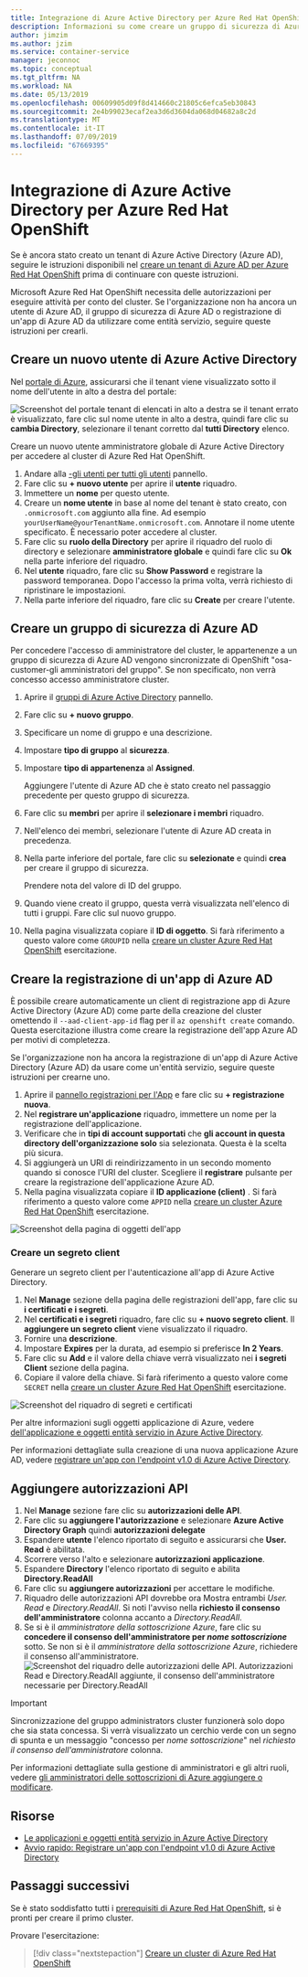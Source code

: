 ```yaml
---
title: Integrazione di Azure Active Directory per Azure Red Hat OpenShift | Microsoft Docs
description: Informazioni su come creare un gruppo di sicurezza di Azure AD e un utente di test delle app nel cluster di Microsoft Azure Red Hat OpenShift.
author: jimzim
ms.author: jzim
ms.service: container-service
manager: jeconnoc
ms.topic: conceptual
ms.tgt_pltfrm: NA
ms.workload: NA
ms.date: 05/13/2019
ms.openlocfilehash: 00609905d09f8d414660c21805c6efca5eb30843
ms.sourcegitcommit: 2e4b99023ecaf2ea3d6d3604da068d04682a8c2d
ms.translationtype: MT
ms.contentlocale: it-IT
ms.lasthandoff: 07/09/2019
ms.locfileid: "67669395"
---
```

# <a name="azure-active-directory-integration-for-azure-red-hat-openshift"></a>Integrazione di Azure Active Directory per Azure Red Hat OpenShift

Se è ancora stato creato un tenant di Azure Active Directory (Azure AD), seguire le istruzioni disponibili nel [creare un tenant di Azure AD per Azure Red Hat OpenShift](howto-create-tenant.md) prima di continuare con queste istruzioni.

Microsoft Azure Red Hat OpenShift necessita delle autorizzazioni per eseguire attività per conto del cluster. Se l'organizzazione non ha ancora un utente di Azure AD, il gruppo di sicurezza di Azure AD o registrazione di un'app di Azure AD da utilizzare come entità servizio, seguire queste istruzioni per crearli.

## <a name="create-a-new-azure-active-directory-user"></a>Creare un nuovo utente di Azure Active Directory

Nel [portale di Azure](https://portal.azure.com), assicurarsi che il tenant viene visualizzato sotto il nome dell'utente in alto a destra del portale:

![Screenshot del portale tenant di elencati in alto a destra](./media/howto-create-tenant/tenant-callout.png) se il tenant errato è visualizzato, fare clic sul nome utente in alto a destra, quindi fare clic su **cambia Directory**, selezionare il tenant corretto dal **tutti Directory** elenco.

Creare un nuovo utente amministratore globale di Azure Active Directory per accedere al cluster di Azure Red Hat OpenShift.

1. Andare alla [-gli utenti per tutti gli utenti](https://portal.azure.com/#blade/Microsoft_AAD_IAM/UsersManagementMenuBlade/AllUsers) pannello.
2. Fare clic su **+ nuovo utente** per aprire il **utente** riquadro.
3. Immettere un **nome** per questo utente.
4. Creare un **nome utente** in base al nome del tenant è stato creato, con `.onmicrosoft.com` aggiunto alla fine. Ad esempio `yourUserName@yourTenantName.onmicrosoft.com`. Annotare il nome utente specificato. È necessario poter accedere al cluster.
5. Fare clic su **ruolo della Directory** per aprire il riquadro del ruolo di directory e selezionare **amministratore globale** e quindi fare clic su **Ok** nella parte inferiore del riquadro.
6. Nel **utente** riquadro, fare clic su **Show Password** e registrare la password temporanea. Dopo l'accesso la prima volta, verrà richiesto di ripristinare le impostazioni.
7. Nella parte inferiore del riquadro, fare clic su **Create** per creare l'utente.

## <a name="create-an-azure-ad-security-group"></a>Creare un gruppo di sicurezza di Azure AD

Per concedere l'accesso di amministratore del cluster, le appartenenze a un gruppo di sicurezza di Azure AD vengono sincronizzate di OpenShift "osa-customer-gli amministratori del gruppo". Se non specificato, non verrà concesso accesso amministratore cluster.

1. Aprire il [gruppi di Azure Active Directory](https://portal.azure.com/#blade/Microsoft_AAD_IAM/GroupsManagementMenuBlade/AllGroups) pannello.
2. Fare clic su **+ nuovo gruppo**.
3. Specificare un nome di gruppo e una descrizione.
4. Impostare **tipo di gruppo** al **sicurezza**.
5. Impostare **tipo di appartenenza** al **Assigned**.

    Aggiungere l'utente di Azure AD che è stato creato nel passaggio precedente per questo gruppo di sicurezza.

6. Fare clic su **membri** per aprire il **selezionare i membri** riquadro.
7. Nell'elenco dei membri, selezionare l'utente di Azure AD creata in precedenza.
8. Nella parte inferiore del portale, fare clic su **selezionate** e quindi **crea** per creare il gruppo di sicurezza.

    Prendere nota del valore di ID del gruppo.

9. Quando viene creato il gruppo, questa verrà visualizzata nell'elenco di tutti i gruppi. Fare clic sul nuovo gruppo.
10. Nella pagina visualizzata copiare il **ID di oggetto**. Si farà riferimento a questo valore come `GROUPID` nella [creare un cluster Azure Red Hat OpenShift](tutorial-create-cluster.md) esercitazione.

## <a name="create-an-azure-ad-app-registration"></a>Creare la registrazione di un'app di Azure AD

È possibile creare automaticamente un client di registrazione app di Azure Active Directory (Azure AD) come parte della creazione del cluster omettendo il `--aad-client-app-id` flag per il `az openshift create` comando. Questa esercitazione illustra come creare la registrazione dell'app Azure AD per motivi di completezza.

Se l'organizzazione non ha ancora la registrazione di un'app di Azure Active Directory (Azure AD) da usare come un'entità servizio, seguire queste istruzioni per crearne uno.

1. Aprire il [pannello registrazioni per l'App](https://portal.azure.com/#blade/Microsoft_AAD_IAM/ActiveDirectoryMenuBlade/RegisteredAppsPreview) e fare clic su **+ registrazione nuova**.
2. Nel **registrare un'applicazione** riquadro, immettere un nome per la registrazione dell'applicazione.
3. Verificare che in **tipi di account supportati** che **gli account in questa directory dell'organizzazione solo** sia selezionata. Questa è la scelta più sicura.
4. Si aggiungerà un URI di reindirizzamento in un secondo momento quando si conosce l'URI del cluster. Scegliere il **registrare** pulsante per creare la registrazione dell'applicazione Azure AD.
5. Nella pagina visualizzata copiare il **ID applicazione (client)** . Si farà riferimento a questo valore come `APPID` nella [creare un cluster Azure Red Hat OpenShift](tutorial-create-cluster.md) esercitazione.

![Screenshot della pagina di oggetti dell'app](./media/howto-create-tenant/get-app-id.png)

### <a name="create-a-client-secret"></a>Creare un segreto client

Generare un segreto client per l'autenticazione all'app di Azure Active Directory.

1. Nel **Manage** sezione della pagina delle registrazioni dell'app, fare clic su **i certificati e i segreti**.
2. Nel **certificati e i segreti** riquadro, fare clic su **+ nuovo segreto client**.  Il **aggiungere un segreto client** viene visualizzato il riquadro.
3. Fornire una **descrizione**.
4. Impostare **Expires** per la durata, ad esempio si preferisce **In 2 Years**.
5. Fare clic su **Add** e il valore della chiave verrà visualizzato nei **i segreti Client** sezione della pagina.
6. Copiare il valore della chiave. Si farà riferimento a questo valore come `SECRET` nella [creare un cluster Azure Red Hat OpenShift](tutorial-create-cluster.md) esercitazione.

![Screenshot del riquadro di segreti e certificati](./media/howto-create-tenant/create-key.png)

Per altre informazioni sugli oggetti applicazione di Azure, vedere [dell'applicazione e oggetti entità servizio in Azure Active Directory](https://docs.microsoft.com/azure/active-directory/develop/app-objects-and-service-principals).

Per informazioni dettagliate sulla creazione di una nuova applicazione Azure AD, vedere [registrare un'app con l'endpoint v1.0 di Azure Active Directory](https://docs.microsoft.com/azure/active-directory/develop/quickstart-v1-add-azure-ad-app).

## <a name="add-api-permissions"></a>Aggiungere autorizzazioni API

1. Nel **Manage** sezione fare clic su **autorizzazioni delle API**.
2. Fare clic su **aggiungere l'autorizzazione** e selezionare **Azure Active Directory Graph** quindi **autorizzazioni delegate**
3. Espandere **utente** l'elenco riportato di seguito e assicurarsi che **User. Read** è abilitata.
4. Scorrere verso l'alto e selezionare **autorizzazioni applicazione**.
5. Espandere **Directory** l'elenco riportato di seguito e abilita **Directory.ReadAll**
6. Fare clic su **aggiungere autorizzazioni** per accettare le modifiche.
7. Riquadro delle autorizzazioni API dovrebbe ora Mostra entrambi *User. Read* e *Directory.ReadAll*. Si noti l'avviso nella **richiesto il consenso dell'amministratore** colonna accanto a *Directory.ReadAll*.
8. Se si è il *amministratore della sottoscrizione Azure*, fare clic su **concedere il consenso dell'amministratore per *nome sottoscrizione***  sotto. Se non si è il *amministratore della sottoscrizione Azure*, richiedere il consenso all'amministratore.
![Screenshot del riquadro delle autorizzazioni delle API. Autorizzazioni Read e Directory.ReadAll aggiunte, il consenso dell'amministratore necessarie per Directory.ReadAll](./media/howto-aad-app-configuration/permissions-required.png)

> [!IMPORTANT]
> Sincronizzazione del gruppo administrators cluster funzionerà solo dopo che sia stata concessa. Si verrà visualizzato un cerchio verde con un segno di spunta e un messaggio "concesso per *nome sottoscrizione*" nel *richiesto il consenso dell'amministratore* colonna.

Per informazioni dettagliate sulla gestione di amministratori e gli altri ruoli, vedere [gli amministratori delle sottoscrizioni di Azure aggiungere o modificare](https://docs.microsoft.com/azure/billing/billing-add-change-azure-subscription-administrator).

## <a name="resources"></a>Risorse

* [Le applicazioni e oggetti entità servizio in Azure Active Directory](https://docs.microsoft.com/azure/active-directory/develop/app-objects-and-service-principals)
* [Avvio rapido: Registrare un'app con l'endpoint v1.0 di Azure Active Directory](https://docs.microsoft.com/azure/active-directory/develop/quickstart-v1-add-azure-ad-app)

## <a name="next-steps"></a>Passaggi successivi

Se è stato soddisfatto tutti i [prerequisiti di Azure Red Hat OpenShift](howto-setup-environment.md), si è pronti per creare il primo cluster.

Provare l'esercitazione:
> [!div class="nextstepaction"]
> [Creare un cluster di Azure Red Hat OpenShift](tutorial-create-cluster.md)
